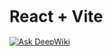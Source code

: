 # React + Vite

[![Ask DeepWiki](https://deepwiki.com/badge.svg)](https://deepwiki.com/RudvanC/Cartelera-react)
